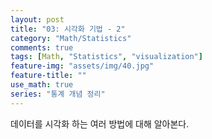```yaml
---
layout: post
title: "03: 시각화 기법 - 2"
category: "Math/Statistics"
comments: true
tags: [Math, "Statistics", "visualization"]
feature-img: "assets/img/40.jpg"
feature-title: ""
use_math: true
series: "통계 개념 정리"
---
```


데이터를 시각화 하는 여러 방법에 대해 알아본다.

# 